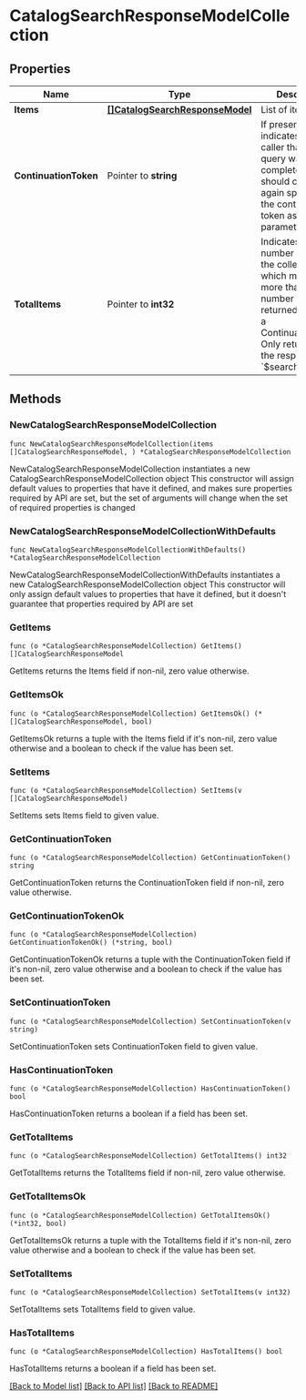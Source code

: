 # CatalogSearchResponseModelCollection

## Properties

Name | Type | Description | Notes
------------ | ------------- | ------------- | -------------
**Items** | [**[]CatalogSearchResponseModel**](CatalogSearchResponseModel.md) | List of items. | 
**ContinuationToken** | Pointer to **string** | If present, indicates to the caller that the query was not complete, and they should call the API again specifying the continuation token as a query parameter. | [optional] 
**TotalItems** | Pointer to **int32** | Indicates the total number of items in the collection, which may be more than the number of Items returned, if there is a ContinuationToken.  Only returned in the response to &#x60;$search&#x60; APIs. | [optional] 

## Methods

### NewCatalogSearchResponseModelCollection

`func NewCatalogSearchResponseModelCollection(items []CatalogSearchResponseModel, ) *CatalogSearchResponseModelCollection`

NewCatalogSearchResponseModelCollection instantiates a new CatalogSearchResponseModelCollection object
This constructor will assign default values to properties that have it defined,
and makes sure properties required by API are set, but the set of arguments
will change when the set of required properties is changed

### NewCatalogSearchResponseModelCollectionWithDefaults

`func NewCatalogSearchResponseModelCollectionWithDefaults() *CatalogSearchResponseModelCollection`

NewCatalogSearchResponseModelCollectionWithDefaults instantiates a new CatalogSearchResponseModelCollection object
This constructor will only assign default values to properties that have it defined,
but it doesn't guarantee that properties required by API are set

### GetItems

`func (o *CatalogSearchResponseModelCollection) GetItems() []CatalogSearchResponseModel`

GetItems returns the Items field if non-nil, zero value otherwise.

### GetItemsOk

`func (o *CatalogSearchResponseModelCollection) GetItemsOk() (*[]CatalogSearchResponseModel, bool)`

GetItemsOk returns a tuple with the Items field if it's non-nil, zero value otherwise
and a boolean to check if the value has been set.

### SetItems

`func (o *CatalogSearchResponseModelCollection) SetItems(v []CatalogSearchResponseModel)`

SetItems sets Items field to given value.


### GetContinuationToken

`func (o *CatalogSearchResponseModelCollection) GetContinuationToken() string`

GetContinuationToken returns the ContinuationToken field if non-nil, zero value otherwise.

### GetContinuationTokenOk

`func (o *CatalogSearchResponseModelCollection) GetContinuationTokenOk() (*string, bool)`

GetContinuationTokenOk returns a tuple with the ContinuationToken field if it's non-nil, zero value otherwise
and a boolean to check if the value has been set.

### SetContinuationToken

`func (o *CatalogSearchResponseModelCollection) SetContinuationToken(v string)`

SetContinuationToken sets ContinuationToken field to given value.

### HasContinuationToken

`func (o *CatalogSearchResponseModelCollection) HasContinuationToken() bool`

HasContinuationToken returns a boolean if a field has been set.

### GetTotalItems

`func (o *CatalogSearchResponseModelCollection) GetTotalItems() int32`

GetTotalItems returns the TotalItems field if non-nil, zero value otherwise.

### GetTotalItemsOk

`func (o *CatalogSearchResponseModelCollection) GetTotalItemsOk() (*int32, bool)`

GetTotalItemsOk returns a tuple with the TotalItems field if it's non-nil, zero value otherwise
and a boolean to check if the value has been set.

### SetTotalItems

`func (o *CatalogSearchResponseModelCollection) SetTotalItems(v int32)`

SetTotalItems sets TotalItems field to given value.

### HasTotalItems

`func (o *CatalogSearchResponseModelCollection) HasTotalItems() bool`

HasTotalItems returns a boolean if a field has been set.


[[Back to Model list]](../README.md#documentation-for-models) [[Back to API list]](../README.md#documentation-for-api-endpoints) [[Back to README]](../README.md)


